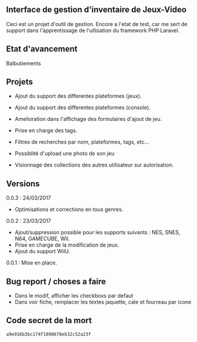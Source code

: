## Interface de gestion d'inventaire de Jeux-Video

Ceci est un projet d'outil de gestion.
Encore a l'etat de test, car me sert de support dans l'apprentissage de l'utlisation
du framework PHP Laravel.

## Etat d'avancement

Balbutiements

## Projets

- Ajout du support des differentes plateformes (jeux).
- Ajout du support des differentes plateformes (console).
- Amelioration dans l'affichage des formulaires d'ajout de jeu.
- Prise en charge des tags.
- Filtres de recherches par nom, plateformes, tags, etc...
- Possiblité d'upload une photo de son jeu

- Visionnage  des collections des autres utilisateur sur autorisation.

## Versions

0.0.3 : 24/03/2017
- Optimisations et corrections en tous genres.

0.0.2 : 23/03/2017
- Ajout/suppression possible pour les supports suivants : NES, SNES, N64, GAMECUBE, WII.
- Prise en charge de la modification de jeux.
- Ajout du support WiiU.

0.0.1 : Mise en place.

## Bug report / choses a faire

- Dans le modif, afficher les checkboxs par defaut
- Dans voir fiche, remplacer les textes jaquette, cale et fourreau par icone

## Code secret de la mort
	a9e916b3bc174f1890678eb32c52a23f
